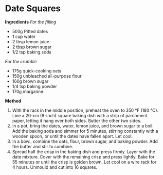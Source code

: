 # Date Squares

**Ingredients**
*For the filling*

* 500g Pitted dates
* 1 cup water
* 2 tbsp lemon juice
* 2 tbsp brown sugar
* 1/2 tsp baking soda

*For the crumble*

* 175g quick-cooking oats
* 150g unbleached all-purpose flour
* 160g brown sugar
* 1/4 tsp baking powder
* 170g margarine

**Method**

1. With the rack in the middle position, preheat the oven to 350 °F (180 °C). Line a 20-cm (8-inch) square baking dish with a strip of parchment paper, letting it hang over both sides. Butter the other two sides.
2. In a pot, bring the dates, water, lemon juice, and brown sugar to a boil. Add the baking soda and simmer for 5 minutes, stirring constantly with a wooden spoon, or until the dates have fallen apart. Let cool.
3. In a bowl, combine the oats, flour, brown sugar, and baking powder. Add the butter and stir to combine.
4. Spread half the crisp in the baking dish and press firmly. Layer with the date mixture. Cover with the remaining crisp and press lightly. Bake for 55 minutes or until the crisp is golden brown. Let cool on a wire rack for 4 hours. Unmould and cut into 16 squares.

